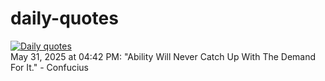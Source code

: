 # daily-quotes
[![Daily quotes](https://github.com/ceepu8/daily-quotes/actions/workflows/daily-quote.yml/badge.svg)](https://github.com/ceepu8/daily-quotes/actions/workflows/daily-quote.yml)<br/>
May 31, 2025 at 04:42 PM: "Ability Will Never Catch Up With The Demand For It." - Confucius
